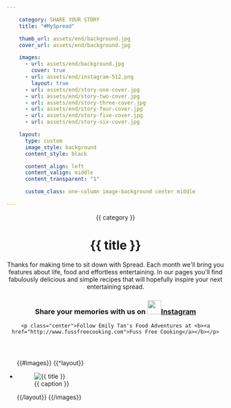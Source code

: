 ```yaml
---

    category: SHARE YOUR STORY
    title: "#MySpread"

    thumb_url: assets/end/background.jpg
    cover_url: assets/end/background.jpg

    images:
      - url: assets/end/background.jpg
        cover: true
      - url: assets/end/instagram-512.png
        layout: true
      - url: assets/end/story-one-cover.jpg
      - url: assets/end/story-two-cover.jpg
      - url: assets/end/story-three-cover.jpg
      - url: assets/end/story-four-cover.jpg
      - url: assets/end/story-five-cover.jpg
      - url: assets/end/story-six-cover.jpg

    layout:
      type: custom
      image_style: background
      content_style: black

      content_align: left
      content_valign: middle
      content_transparent: "1"

      custom_class: one-column image-background center middle

---
```


<figure data-media-id="images:1" data-background-image=true class="cover-area background"></figure>

<div class="content">
  <header>
    <span class="category">{{ category }}</span>
    <h1 class="title">{{ title }}</h1>
    <p>
      Thanks for making time to sit down with Spread. Each month we'll bring you features about life, food and effortless entertaining. In our pages you'll find fabulously delicious and simple recipes that will hopefully inspire your next entertaining spread.</p>
    <h3>
      Share your memories with us on <a href="http://instagram.com/phillyaus"><img src="assets/instagram-512.png" data-media-id="images:2" width="32px">Instagram</a>
    </h3>

    <p class="center">Follow Emily Tan's Food Adventures at <b><a href="http://www.fussfreecooking.com">Fuss Free Cooking</a></b></p>
  </header>

  <ul class="polaroids">
  {{#images}}
    {{^layout}}
    <li class="polaroid-wrap">
      <figure class="polaroid">
        <img src="{{ url }}" alt="{{ title }}" title="{{ title }}">
        <figcaption>{{ caption }}</figcaption>
      </figure>
    </li>
    {{/layout}}
  {{/images}}
  </ul>

  <div class="body">
  </div>
</div>
